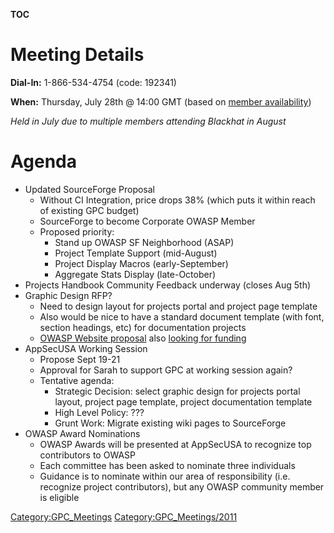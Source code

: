 __TOC__

# Meeting Details

**Dial-In:** 1-866-534-4754 (code: 192341)

**When:** Thursday, July 28th @ 14:00 GMT (based on [member
availability](http://www.doodle.com/6qief69ryzsh8w3b))

*Held in July due to multiple members attending Blackhat in August*

# Agenda

  - Updated SourceForge Proposal
      - Without CI Integration, price drops 38% (which puts it within
        reach of existing GPC budget)
      - SourceForge to become Corporate OWASP Member
      - Proposed priority:
          - Stand up OWASP SF Neighborhood (ASAP)
          - Project Template Support (mid-August)
          - Project Display Macros (early-September)
          - Aggregate Stats Display (late-October)
  - Projects Handbook Community Feedback underway (closes Aug 5th)
  - Graphic Design RFP?
      - Need to design layout for projects portal and project page
        template
      - Also would be nice to have a standard document template (with
        font, section headings, etc) for documentation projects
      - [OWASP Website proposal](RFO_Web_Design "wikilink") also
        [looking for
        funding](https://lists.owasp.org/pipermail/owasp-website/2011-July/000088.html)
  - AppSecUSA Working Session
      - Propose Sept 19-21
      - Approval for Sarah to support GPC at working session again?
      - Tentative agenda:
          - Strategic Decision: select graphic design for projects
            portal layout, project page template, project documentation
            template
          - High Level Policy: ???
          - Grunt Work: Migrate existing wiki pages to SourceForge
  - OWASP Award Nominations
      - OWASP Awards will be presented at AppSecUSA to recognize top
        contributors to OWASP
      - Each committee has been asked to nominate three individuals
      - Guidance is to nominate within our area of responsibility (i.e.
        recognize project contributors), but any OWASP community member
        is eligible

[Category:GPC_Meetings](Category:GPC_Meetings "wikilink")
[Category:GPC_Meetings/2011](Category:GPC_Meetings/2011 "wikilink")